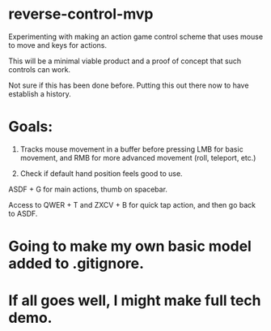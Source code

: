 # reverse-control-mvp
Experimenting with making an action game control scheme that uses mouse to move and keys for actions.

This will be a minimal viable product and a proof of concept that such controls can work.

Not sure if this has been done before. Putting this out there now to have establish a history.

# Goals:

1. Tracks mouse movement in a buffer before pressing LMB for basic movement, and RMB for more advanced movement (roll, teleport, etc.)

2. Check if default hand position feels good to use.

ASDF + G for main actions, thumb on spacebar.

Access to QWER + T and ZXCV + B for quick tap action, and then go back to ASDF.

# Going to make my own basic model added to .gitignore.

# If all goes well, I might make full tech demo.
